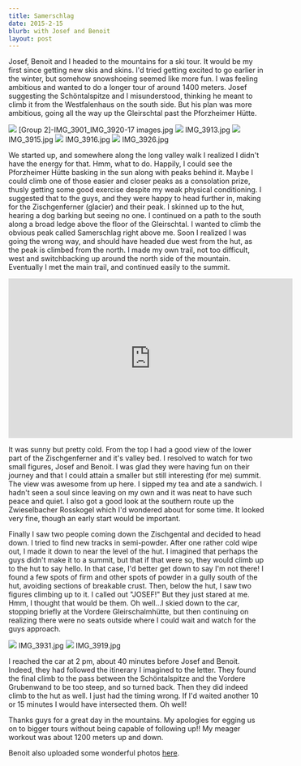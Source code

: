 ```yaml
---
title: Samerschlag
date: 2015-2-15
blurb: with Josef and Benoit
layout: post
---
```


Josef, Benoit and I headed to the mountains for a ski tour. It would be my first
since getting new skis and skins. I'd tried getting excited to go earlier in the
winter, but somehow snowshoeing seemed like more fun. I was feeling ambitious
and wanted to do a longer tour of around 1400 meters. Josef suggesting the
Schöntalspitze and I misunderstood, thinking he meant to climb it from the
Westfalenhaus on the south side. But his plan was more ambitious, going all the
way up the Gleirschtal past the Pforzheimer Hütte.

<a href='https://www.flickr.com/photos/55338612@N00/16358823148'>
<img src='https://farm9.static.flickr.com/8565/16358823148_172a17f8ca_b.jpg'></a>
[Group 2]-IMG_3901_IMG_3920-17 images.jpg



<a href='https://www.flickr.com/photos/55338612@N00/15923920144'>
<img src='https://farm9.static.flickr.com/8642/15923920144_a50565cb16_b.jpg'></a>
IMG_3913.jpg



<a href='https://www.flickr.com/photos/55338612@N00/15926316433'>
<img src='https://farm9.static.flickr.com/8619/15926316433_53e57e7f40_b.jpg'></a>
IMG_3915.jpg



<a href='https://www.flickr.com/photos/55338612@N00/15926317293'>
<img src='https://farm9.static.flickr.com/8592/15926317293_e2b625484d_b.jpg'></a>
IMG_3916.jpg



<a href='https://www.flickr.com/photos/55338612@N00/16360606197'>
<img src='https://farm9.static.flickr.com/8603/16360606197_651c17506e_b.jpg'></a>
IMG_3926.jpg


We started up, and somewhere along the long valley walk I realized I didn't have
the energy for that. Hmm, what to do. Happily, I could see the Pforzheimer Hütte
basking in the sun along with peaks behind it. Maybe I could climb one of those
easier and closer peaks as a consolation prize, thusly getting some good
exercise despite my weak physical conditioning. I suggested that to the guys,
and they were happy to head further in, making for the Zischgenferner (glacier)
and their peak. I skinned up to the hut, hearing a dog barking but seeing no
one. I continued on a path to the south along a broad ledge above the floor of
the Gleirschtal. I wanted to climb the obvious peak called Samerschlag right
above me. Soon I realized I was going the wrong way, and should have headed due
west from the hut, as the peak is climbed from the north. I made my own trail,
not too difficult, west and switchbacking up around the north side of the
mountain. Eventually I met the main trail, and continued easily to the summit.

<iframe width="560" height="315" src="https://www.youtube.com/embed/Rsy_ZLJCNe8"
frameborder="0" allowfullscreen></iframe>

It was sunny but pretty cold. From the top I had a good view of the lower part
of the Zischgenferner and it's valley bed. I resolved to watch for two small
figures, Josef and Benoit. I was glad they were having fun on their journey and
that I could attain a smaller but still interesting (for me) summit. The view
was awesome from up here. I sipped my tea and ate a sandwich. I hadn't seen a
soul since leaving on my own and it was neat to have such peace and quiet. I
also got a good look at the southern route up the Zwieselbacher Rosskogel which
I'd wondered about for some time. It looked very fine, though an early start
would be important.

Finally I saw two people coming down the Zischgental and decided to head down. I
tried to find new tracks in semi-powder. After one rather cold wipe out, I made
it down to near the level of the hut. I imagined that perhaps the guys didn't
make it to a summit, but that if that were so, they would climb up to the hut to
say hello. In that case, I'd better get down to say I'm not there! I found a few
spots of firm and other spots of powder in a gully south of the hut, avoiding
sections of breakable crust. Then, below the hut, I saw two figures climbing up
to it. I called out "JOSEF!" But they just stared at me. Hmm, I thought that
would be them. Oh well...I skied down to the car, stopping briefly at the
Vordere Gleirschalmhütte, but then continuing on realizing there were no seats
outside where I could wait and watch for the guys approach.

<a href='https://www.flickr.com/photos/55338612@N00/16520500586'>
<img src='https://farm9.static.flickr.com/8609/16520500586_7aed11557f_b.jpg'></a>
IMG_3931.jpg



<a href='https://www.flickr.com/photos/55338612@N00/15926318143'>
<img src='https://farm8.static.flickr.com/7293/15926318143_490dff76ec_b.jpg'></a>
IMG_3919.jpg



I reached the car at 2 pm, about 40 minutes before Josef and Benoit. Indeed,
they had followed the itinerary I imagined to the letter. They found the final
climb to the pass between the Schöntalspitze and the Vordere Grubenwand to be
too steep, and so turned back. Then they did indeed climb to the hut as well. I
just had the timing wrong. If I'd waited another 10 or 15 minutes I would have
intersected them. Oh well!

Thanks guys for a great day in the mountains. My apologies for egging us on to
bigger tours without being capable of following up!! My meager workout was about 1200
meters up and down.

Benoit also uploaded some wonderful
photos [here](https://www.flickr.com/photos/36922844@N04/16365616178/in/set-72157650865853885).
